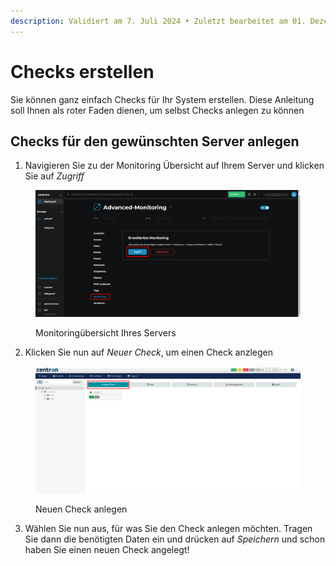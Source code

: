 ```yaml
---
description: Validiert am 7. Juli 2024 • Zuletzt bearbeitet am 01. Dezember 2024
---
```


# Checks erstellen

Sie können ganz einfach Checks für Ihr System erstellen. Diese Anleitung soll Ihnen als roter Faden dienen, um selbst Checks anlegen zu können

## Checks für den gewünschten Server anlegen

1. Navigieren Sie zu der Monitoring Übersicht auf Ihrem Server und klicken Sie auf _Zugriff_&#x20;

<figure><img src="../.gitbook/assets/ccloud-monitoring-access.png" alt=""><figcaption><p>Monitoringübersicht Ihres Servers</p></figcaption></figure>

2. Klicken Sie nun auf _Neuer Check_, um einen Check anzlegen

<figure><img src="../.gitbook/assets/create-new-check.png" alt=""><figcaption><p>Neuen Check anlegen</p></figcaption></figure>

3. Wählen Sie nun aus, für was Sie den Check anlegen möchten. Tragen Sie dann die benötigten Daten ein und drücken auf _Speichern_ und schon haben Sie einen neuen Check angelegt!
